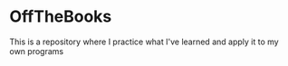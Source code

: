 # OffTheBooks
 This is a repository where I practice what I've learned and apply it to my own programs
